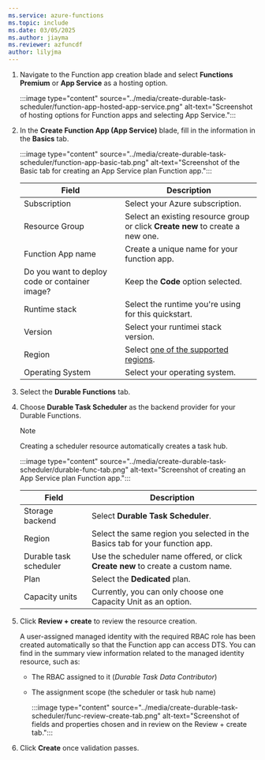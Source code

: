 ```yaml
---
ms.service: azure-functions
ms.topic: include
ms.date: 03/05/2025
ms.author: jiayma
ms.reviewer: azfuncdf
author: lilyjma
---
```


1. Navigate to the Function app creation blade and select **Functions Premium** or **App Service** as a hosting option.

   :::image type="content" source="../media/create-durable-task-scheduler/function-app-hosted-app-service.png" alt-text="Screenshot of hosting options for Function apps and selecting App Service.":::

1. In the **Create Function App (App Service)** blade, fill in the information in the **Basics** tab. 

   :::image type="content" source="../media/create-durable-task-scheduler/function-app-basic-tab.png" alt-text="Screenshot of the Basic tab for creating an App Service plan Function app.":::

   | Field | Description | 
   | ----- | ----------- | 
   | Subscription | Select your Azure subscription. | 
   | Resource Group | Select an existing resource group or click **Create new** to create a new one. | 
   | Function App name | Create a unique name for your function app. | 
   | Do you want to deploy code or container image? | Keep the **Code** option selected. | 
   | Runtime stack | Select the runtime you're using for this quickstart. | 
   | Version | Select your runtimei stack version. | 
   | Region | Select [one of the supported regions](../durable-task-scheduler.md#supported-regions). | 
   | Operating System | Select your operating system. | 

1. Select the **Durable Functions** tab. 

1. Choose **Durable Task Scheduler** as the backend provider for your Durable Functions. 

    > [!NOTE]
    > Creating a scheduler resource automatically creates a task hub.

   :::image type="content" source="../media/create-durable-task-scheduler/durable-func-tab.png" alt-text="Screenshot of creating an App Service plan Function app.":::

   | Field | Description | 
   | ----- | ----------- | 
   | Storage backend | Select **Durable Task Scheduler**. | 
   | Region | Select the same region you selected in the Basics tab for your function app. | 
   | Durable task scheduler | Use the scheduler name offered, or click **Create new** to create a custom name. | 
   | Plan | Select the **Dedicated** plan. | 
   | Capacity units | Currently, you can only choose one Capacity Unit as an option. | 

1. Click **Review + create** to review the resource creation. 

   A user-assigned managed identity with the required RBAC role has been created automatically so that the Function app can access DTS. You can find in the summary view information related to the managed identity resource, such as:
   - The RBAC assigned to it (*Durable Task Data Contributor*) 
   - The assignment scope (the scheduler or task hub name)

       :::image type="content" source="../media/create-durable-task-scheduler/func-review-create-tab.png" alt-text="Screenshot of fields and properties chosen and in review on the Review + create tab.":::

1. Click **Create** once validation passes. 
